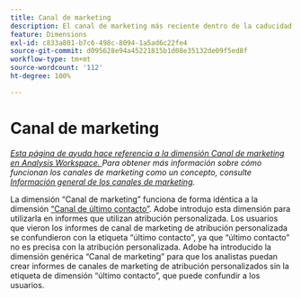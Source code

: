 ```yaml
---
title: Canal de marketing
description: El canal de marketing más reciente dentro de la caducidad de la participación del visitante.
feature: Dimensions
exl-id: c833a801-b7c6-498c-8094-1a5ad6c22fe4
source-git-commit: d095628e94a45221815b1d08e35132de09f5ed8f
workflow-type: tm+mt
source-wordcount: '112'
ht-degree: 100%

---
```


# Canal de marketing

*[Esta página de ayuda hace referencia a la dimensión Canal de marketing en Analysis Workspace. ](overview.md) Para obtener más información sobre cómo funcionan los canales de marketing como un concepto, consulte [Información general de los canales de marketing](../c-marketing-channels/c-getting-started-mchannel.md).*

La dimensión “Canal de marketing” funciona de forma idéntica a la dimensión [“Canal de último contacto”](last-touch-channel.md). Adobe introdujo esta dimensión para utilizarla en informes que utilizan atribución personalizada. Los usuarios que vieron los informes de canal de marketing de atribución personalizada se confundieron con la etiqueta “último contacto”, ya que “último contacto” no es precisa con la atribución personalizada. Adobe ha introducido la dimensión genérica “Canal de marketing” para que los analistas puedan crear informes de canales de marketing de atribución personalizados sin la etiqueta de dimensión “último contacto”, que puede confundir a los usuarios.
